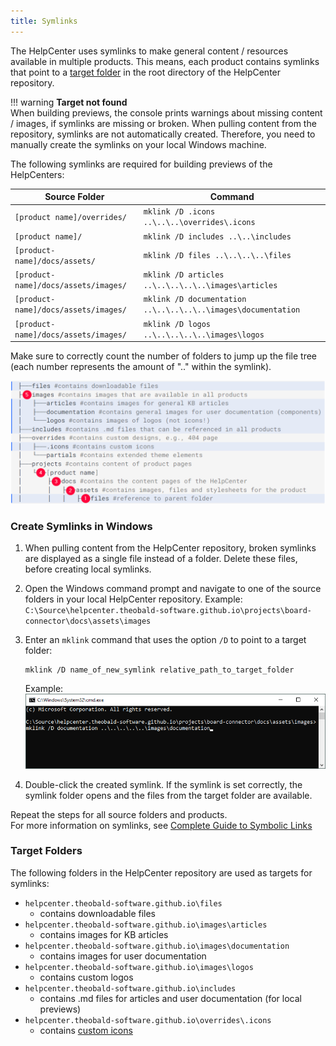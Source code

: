 ```yaml
---
title: Symlinks
---
```


The HelpCenter uses symlinks to make general content / resources available in multiple products.
This means, each product contains symlinks that point to a [target folder](#target-folders) in the root directory of the HelpCenter repository.

!!! warning
	**Target not found**<br>
	When building previews, the console prints warnings about missing content / images, if symlinks are missing or broken.
	When pulling content from the repository, symlinks are not automatically created. Therefore, you need to manually create the symlinks on your local Windows machine.

The following symlinks are required for building previews of the HelpCenters:

| Source Folder | Command |
|-----------------|-----------------|
| `[product name]/overrides/` | `mklink /D .icons ..\..\..\overrides\.icons` |
| `[product name]/`            | `mklink /D includes ..\..\includes` |
| `[product-name]/docs/assets/` | `mklink /D files ..\..\..\..\files` |
| `[product-name]/docs/assets/images/` | `mklink /D articles ..\..\..\..\..\images\articles` |
| `[product-name]/docs/assets/images/` | `mklink /D documentation ..\..\..\..\..\images\documentation` |
| `[product-name]/docs/assets/images/` | `mklink /D logos ..\..\..\..\..\images\logos` |


Make sure to correctly count the number of folders to jump up the file tree (each number represents the amount of "..\" within the symlink).

![symlinks-folderstep](../assets/images/editorial-guide/symlink.png)


### Create Symlinks in Windows

1. When pulling content from the HelpCenter repository, broken symlinks are displayed as a single file instead of a folder.
Delete these files, before creating local symlinks.
2. Open the Windows command prompt and navigate to one of the source folders in your local HelpCenter repository. Example: <br>
`C:\Source\helpcenter.theobald-software.github.io\projects\board-connector\docs\assets\images`
3. Enter an `mklink` command that uses the option `/D` to point to a target folder:
	```
	mklink /D name_of_new_symlink relative_path_to_target_folder
	```

	Example:<br>
	![symlinks-console](../assets/images/editorial-guide/symlinks-console.png)
	
4. Double-click the created symlink. If the symlink is set correctly, the symlink folder opens and the files from the target folder are available.


Repeat the steps for all source folders and products.<br>
For more information on symlinks, see [Complete Guide to Symbolic Links](https://www.howtogeek.com/16226/complete-guide-to-symbolic-links-symlinks-on-windows-or-linux/)

### Target Folders

The following folders in the HelpCenter repository are used as targets for symlinks:

- `helpcenter.theobald-software.github.io\files` 
	- contains downloadable files
- `helpcenter.theobald-software.github.io\images\articles`
	- contains images for KB articles
- `helpcenter.theobald-software.github.io\images\documentation`
	- contains images for user documentation
- `helpcenter.theobald-software.github.io\images\logos` 
	- contains custom logos
- `helpcenter.theobald-software.github.io\includes` 
	- contains .md files for articles and user documentation (for local previews)
- `helpcenter.theobald-software.github.io\overrides\.icons` 
	- contains [custom icons](markdown-sample.md/#icons)

